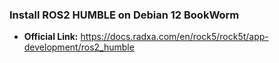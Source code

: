 ### Install ROS2 HUMBLE on Debian 12 BookWorm
- **Official Link:** https://docs.radxa.com/en/rock5/rock5t/app-development/ros2_humble
